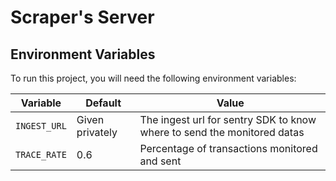 # Scraper's Server

## Environment Variables

To run this project, you will need the following environment variables:

| Variable     | Default         | Value                                                                   |
| ------------ | --------------- | ----------------------------------------------------------------------- |
| `INGEST_URL` | Given privately | The ingest url for sentry SDK to know where to send the monitored datas |
| `TRACE_RATE` | 0.6             | Percentage of transactions monitored and sent                           |
